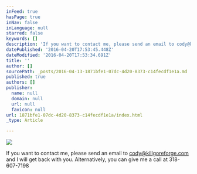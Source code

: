 ```yaml
---
inFeed: true
hasPage: true
inNav: false
inLanguage: null
starred: false
keywords: []
description: 'If you want to contact me, please send an email to cody@killgoreforge.com and I will get back with you. Alternatively, you can give me a call at 318-607-7198'
datePublished: '2016-04-20T17:53:45.448Z'
dateModified: '2016-04-20T17:53:34.691Z'
title: ''
author: []
sourcePath: _posts/2016-04-13-1871bfe1-07dc-4d20-8373-c14fecdf1e1a.md
published: true
authors: []
publisher:
  name: null
  domain: null
  url: null
  favicon: null
url: 1871bfe1-07dc-4d20-8373-c14fecdf1e1a/index.html
_type: Article

---
```

![](https://the-grid-user-content.s3-us-west-2.amazonaws.com/13703d18-77b4-4693-b53d-e2e4e519a049.jpg)

If you want to contact me, please send an email to cody@killgoreforge.com and I will get back with you. Alternatively, you can give me a call at 318-607-7198